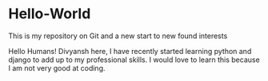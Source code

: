 # Hello-World
This is my repository on Git and a new start to new found interests

Hello Humans!
Divyansh here, I have recently started learning python and django to add up to my professional skills.
I would love to learn this because I am not very good at coding.
